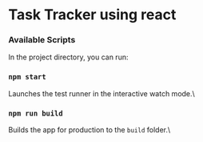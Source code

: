 # Task Tracker using react


### Available Scripts

In the project directory, you can run:

### `npm start`

Launches the test runner in the interactive watch mode.\

### `npm run build`

Builds the app for production to the `build` folder.\
